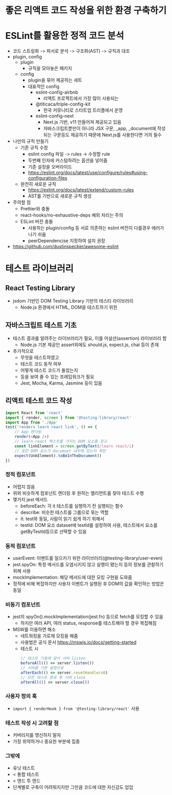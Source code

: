 # 좋은 리액트 코드 작성을 위한 환경 구축하기

# ESLint를 활용한 정적 코드 분석

- 코드 스트링화 -> 파서로 분석 -> 구조화(AST) -> 규칙과 대조
- plugin, config
  - plugin
    - 규칙을 모아놓은 패키지 
  - config
    - plugin을 묶어 제공하는 세트 
    - 대표적인 config
      - eslint-config-airbnb
        - 리액트 프로젝트에서 가장 많이 사용되는 
      - @titicaca/triple-config-kit
        - 한국 커뮤니티로 스타트업 트리플에서 운영 
      - eslint-config-next
        - Next.js 기반, v11 만들어져 제공되고 있음 
        - 자바스크립트뿐만이 아니라 JSX 구문, _app, _document에 작성되는 구문등도 제공하기 때문에 Next.js를 사용한다면 거의 필수
- 나만의 규칙 만들기
  - 기존 규칙 수정
    - eslint config 파일 ->  rules -> 수정할 rule
    - 두번째 인자에 커스텀하려는 옵션을 넣어줌
    - 기존 설정을 오버라이드
    - https://eslint.org/docs/latest/use/configure/rules#using-configuration-files
  - 완전히 새로운 규칙
    - https://eslint.org/docs/latest/extend/custom-rules
    - AST를 기반으로 새로운 규칙 생성
- 주의할 점
  - Prettier와 충돌
  - react-hooks/no-exhaustive-deps 예외 처리는 주의
  - ESLint 버전 충돌
    - 사용하는 plugin/config 등 서로 의존하는 eslint 버전이 다를경우 에러가 나기 쉬움
    - peerDependencise 지정하여 설치 권장
- https://github.com/dustinspecker/awesome-eslint

# 테스트 라이브러리

## React Testing Library

- jsdom 기반인 DOM Testing Library 기반의 테스티 라이브러리
  - Node.js 환경에서 HTML, DOM을 테스트하기 위한 

## 자바스크립트 테스트 기초

- 테스트 결과를 알려주는 라이브러리가 필요, 이를 어설션(assertion) 라이브러리 함
  - Node.js 기본 제공인 assert외에도 should.js, expect.js, chai 등이 존재
- 추가적으로 
  - 무엇을 테스트하였고
  - 테스트 코드 동작 여부
  - 어떻게 테스트 코드가 돌았는지 
  - 등을 보여 줄 수 있는 프레임워크가 필요
  - Jest, Mocha, Karma, Jasmine 등이 있음

## 리액트 테스트 코드 작성

```typescript
import React from 'react'
import { render, screen } from '@testing-library/react' 
import App from './App'
test('renders learn react link', () => {
    // App 렌더링
    render(<App />)
    // learn react 텍스트를 가지는 DOM 요소를 찾고
    const linkElement = screen.getByText(/learn react/i)
    // 찾은 DOM 요소가 documnet 내부에 있는지 확인
    expect(UnkElement).toBeInTheDocument()
})
```

### 정적 컴포넌트
- 어렵지 않음
- 위와 비슷하게 컴포넌트 렌더링 후 원하는 엘리먼트를 찾아 테스트 수행
- 몇가지 jest 메서드
  - beforeEach: 각 it 테스트를 실행하기 전 실행되는 함수
  - describe: 비슷한 테스트를 그룹으로 묶는 역할
  - it: test와 동일, 사람이 읽기 쉽게 하기 위해서
  - testId: DOM 요소 dataset에 testId를 설정하여 사용, 테스트에서 요소를 getByTestId등으로 선택할 수 있음

### 동적 컴포넌트
- userEvent: 이벤트를 일으키기 위한 라이브러리(@testing-library/user-even)
- jest.spyOn: 특정 메서드를 오염시키지 않고 실행이 됐는지 등의 정보를 관찰하기 위해 사용
- mockImplementation: 해당 메서드에 대한 모킹 구현을 도와줌
- 정적에 비해 복잡하지만 사용자 이벤트가 실행된 후 DOM의 값을 확인하는 방밥은 동일

### 비동기 컴포넌트

- jest의 spyOn().mockImplementation(jest.fn) 등으로 fetch를 모킹할 수 있음
  - 하지만 여러 API, 여러 status, response를 테스트해야 할 경우 복잡해짐
- MSW를 이용하면 해소
  - 네트워킹을 가로채 모킹을 해줌
  - 사용법은 공식 문서 https://mswjs.io/docs/getting-started
  - 테스트 시
    ```typescript
    // 테스트 기동에 앞서 서버 listen
    beforeAll(() => server.listen())
    // 서버를 기본 설정으로  
    afterEach(() => server.resetHandlersO)
    // 모든 테스트 종료 후 서버 close 
    afterAll(() => server.close())
    ```

### 사용자 정의 훅
- `import { renderHook } from '@testing-library/react'` 사용

### 테스트 작성 시 고려할 점
- 커버리지를 맹신하지 말자
- 가장 취약하거나 중요한 부분에 집중

### 그밖에

- 유닛 테스트
- < 통합 테스트
- < 엔드 투 엔드
- 단계별로 구축이 어려워지지만 그만큼 코드에 대한 자신감도 업업

